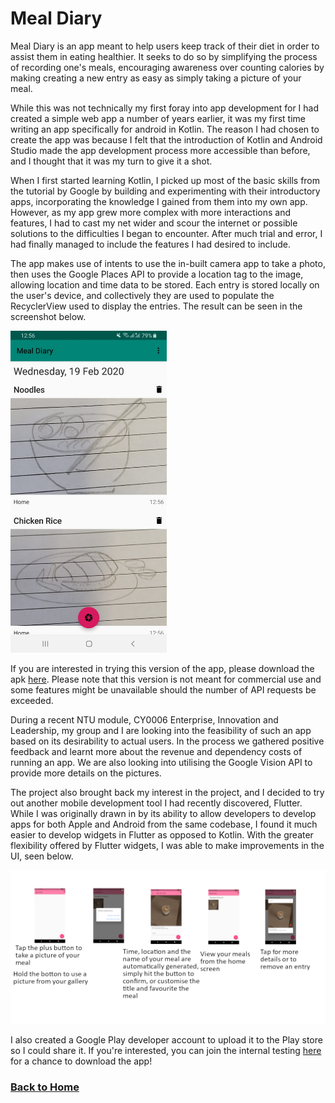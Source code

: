 # Meal Diary

Meal Diary is an app meant to help users keep track of their diet in order to assist them in eating healthier. It seeks to do so by simplifying the process of recording one's meals, encouraging awareness over counting calories by making creating a new entry as easy as simply taking a picture of your meal.

While this was not technically my first foray into app development for I had created a simple web app a number of years earlier, it was my first time writing an app specifically for android in Kotlin. The reason I had chosen to create the app was because I felt that the introduction of Kotlin and Android Studio made the app development process more accessible than before, and I thought that it was my turn to give it a shot.

When I first started learning Kotlin, I picked up most of the basic skills from the tutorial by Google by building and experimenting with their introductory apps, incorporating the knowledge I gained from them into my own app. However, as my app grew more complex with more interactions and features, I had to cast my net wider and scour the internet or possible solutions to the difficulties I began to encounter. After much trial and error, I had finally managed to include the features I had desired to include.

The app makes use of intents to use the in-built camera app to take a photo, then uses the Google Places API to provide a location tag to the image, allowing location and time data to be stored. Each entry is stored locally on the user's device, and collectively they are used to populate the RecyclerView used to display the entries. The result can be seen in the screenshot below.

<img src="/assets/images/meal_diary/Meal-Diary-SS.jpeg"
	width="250"/>

If you are interested in trying this version of the app, please download the apk [here](https://github.com/Yi-Jiahe/Yi-Jiahe.github.io/releases/tag/MealDiaryv0.1.0). Please note that this version is not meant for commercial use and some features might be unavailable should the number of API requests be exceeded.

During a recent NTU module, CY0006 Enterprise, Innovation and Leadership, my group and I are looking into the feasibility of such an app based on its desirability to actual users. In the process we gathered positive feedback and learnt more about the revenue and dependency costs of running an app. We are also looking into utilising the Google Vision API to provide more details on the pictures.

The project also brought back my interest in the project, and I decided to try out another mobile development tool I had recently discovered, Flutter. While I was originally drawn in by its ability to allow developers to develop apps for both Apple and Android from the same codebase, I found it much easier to develop widgets in Flutter as opposed to Kotlin. With the greater flexibility offered by Flutter widgets, I was able to make improvements in the UI, seen below.

![Feature Graphic](/assets/images/meal_diary/Feature_graphic.png)

I also created a Google Play developer account to upload it to the Play store so I could share it. If you're interested, you can join the internal testing [here](https://play.google.com/apps/internaltest/4700343135347905465) for a chance to download the app!

### [Back to Home](/)
